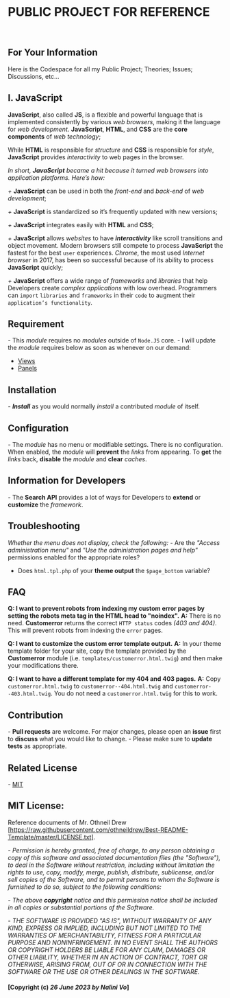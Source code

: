 # **PUBLIC PROJECT FOR REFERENCE**

<br>

## **For Your Information**
Here is the Codespace for all my Public Project; Theories; Issues; Discussions, etc...

## **I. JavaScript**
**JavaScript**, also called **JS**, is a flexible and powerful language that is implemented consistently by various _web browsers_, making it the language for _web development_. **JavaScript**, **HTML**, and **CSS** are the **core components** of _web technology_;

While **HTML** is responsible for _structure_ and **CSS** is responsible for _style_, **JavaScript** provides _interactivity_ to web pages in the browser.

*In short, ***JavaScript*** became a _hit_ because it turned _web browsers_ into _application platforms_. Here’s how:*

_+_ **JavaScript** can be used in both the _front-end_ and _back-end_ of _web development_;

_+_ **JavaScript** is standardized so it’s frequently updated with new versions;

_+_ **JavaScript** integrates easily with **HTML** and **CSS**;

_+_ **JavaScript** allows _websites_ to have ***interactivity*** like scroll transitions and object movement. Modern browsers still compete to process **JavaScript** the fastest for the best `user` experiences. _Chrome_, the most used _Internet browser_ in 2017, has been so successful because of its ability to process **JavaScript** quickly;

_+_ **JavaScript** offers a wide range of _frameworks_ and _libraries_ that help Developers create _complex applications_ with low overhead. Programmers can `import` `libraries` and `frameworks` in their `code` to augment their `application’s functionality`.


## **Requirement**
_-_ This _module_ requires no _modules_ outside of `Node.JS` core.
_-_ I will update the _module_ requires below as soon as whenever on our demand:
  - [Views](...)
  - [Panels](...)

## **Installation**
_-_ ***Install*** as you would normally _install_ a contributed _module_ of itself. 

## **Configuration**
_-_ The _module_ has no menu or modifiable settings. There is no configuration. When
enabled, the _module_ will **prevent** the _links_ from appearing. To **get** the _links_
back, **disable** the _module_ and **clear** _caches_.

## **Information for Developers**
_-_ The **Search API** provides a lot of ways for Developers to **extend** or **customize** the
_framework_.

## **Troubleshooting**
*Whether the menu does not display, check the following:*
_-_ Are the _"Access administration menu"_ and _"Use the administration pages and
  help"_ permissions enabled for the appropriate roles?
- Does `html.tpl.php` of your **theme output** the `$page_bottom` variable?

## **FAQ**

**Q: I want to prevent robots from indexing my custom error pages by
setting the robots meta tag in the HTML head to "noindex".**
**A:** There is no need. **Customerror** returns the correct `HTTP
status` codes _(403 and 404)_. This will prevent robots from indexing the
`error` pages.

**Q: I want to customize the custom error template output.**
**A:** In your theme template folder for your site, copy the template
provided by the **Customerror** module
(i.e. `templates/customerror.html.twig`) and then make your
modifications there.

**Q: I want to have a different template for my 404 and 403 pages.**
**A:** Copy `customerror.html.twig` to
`customerror--404.html.twig` and `customerror--403.html.twig`. You
do not need a `customerror.html.twig` for this to work.

## **Contribution**
_-_ **Pull requests** are welcome. For major changes, please open an **issue** first
to **discuss** what you would like to change.
_-_ Please make sure to **update tests** as appropriate.

## **Related License**
_-_ [MIT](https://choosealicense.com/licenses/mit/)

## **MIT License:**
Reference documents of Mr. Othneil Drew [https://raw.githubusercontent.com/othneildrew/Best-README-Template/master/LICENSE.txt].

*- Permission is hereby granted, free of charge, to any person obtaining a copy of this software and associated documentation files _(the "Software")_, to deal in the _Software_ without restriction, including without limitation the rights to _use, copy, modify, merge, publish, distribute, sublicense, and/or sell copies_ of the _Software_, and to _permit persons_ to whom the _Software_ is furnished to do so, _subject_ to the following conditions:*

*- The above **copyright** notice and this permission notice shall be included in all copies or substantial portions of the _Software_.*

*- THE SOFTWARE IS PROVIDED _"AS IS"_, WITHOUT WARRANTY OF ANY KIND, EXPRESS OR IMPLIED, INCLUDING BUT NOT LIMITED TO THE WARRANTIES OF MERCHANTABILITY, FITNESS FOR A PARTICULAR PURPOSE AND NONINFRINGEMENT. IN NO EVENT SHALL THE AUTHORS OR COPYRIGHT HOLDERS BE LIABLE FOR ANY CLAIM, DAMAGES OR OTHER LIABILITY, WHETHER IN AN ACTION OF CONTRACT, TORT OR OTHERWISE, ARISING FROM, OUT OF OR IN CONNECTION WITH THE SOFTWARE OR THE USE OR OTHER DEALINGS IN THE SOFTWARE.*

#### [**Copyright (c) _26 June 2023 by Nalini Vo_**]
